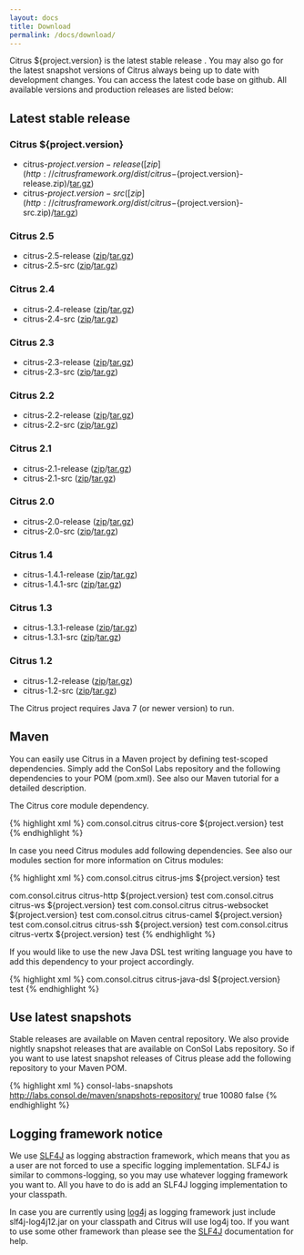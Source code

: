 ```yaml
---
layout: docs
title: Download
permalink: /docs/download/
---
```


Citrus ${project.version} is the latest stable release . You may also go for the latest snapshot versions of Citrus always being up 
to date with development changes. You can access the latest code base on github. All available versions and production 
releases are listed below:

## Latest stable release

### Citrus ${project.version}

- citrus-${project.version}-release ([zip](http://citrusframework.org/dist/citrus-${project.version}-release.zip)/[tar.gz](http://citrusframework.org/dist/citrus-${project.version}-release.tar.gz))
- citrus-${project.version}-src ([zip](http://citrusframework.org/dist/citrus-${project.version}-src.zip)/[tar.gz](http://citrusframework.org/dist/citrus-${project.version}-src.tar.gz))

### Citrus 2.5

- citrus-2.5-release ([zip](http://citrusframework.org/dist/citrus-2.5.2-release.zip)/[tar.gz](http://citrusframework.org/dist/citrus-2.5.2-release.tar.gz))
- citrus-2.5-src ([zip](http://citrusframework.org/dist/citrus-2.5.2-src.zip)/[tar.gz](http://citrusframework.org/dist/citrus-2.5.2-src.tar.gz))

### Citrus 2.4

- citrus-2.4-release ([zip](http://citrusframework.org/dist/citrus-2.4-release.zip)/[tar.gz](http://citrusframework.org/dist/citrus-2.4-release.tar.gz))
- citrus-2.4-src ([zip](http://citrusframework.org/dist/citrus-2.4-src.zip)/[tar.gz](http://citrusframework.org/dist/citrus-2.4-src.tar.gz))

### Citrus 2.3

- citrus-2.3-release ([zip](http://citrusframework.org/dist/citrus-2.3-release.zip)/[tar.gz](http://citrusframework.org/dist/citrus-2.3-release.tar.gz))
- citrus-2.3-src ([zip](http://citrusframework.org/dist/citrus-2.3-src.zip)/[tar.gz](http://citrusframework.org/dist/citrus-2.3-src.tar.gz))

### Citrus 2.2

- citrus-2.2-release ([zip](http://citrusframework.org/dist/citrus-2.2-release.zip)/[tar.gz](http://citrusframework.org/dist/citrus-2.2-release.tar.gz))
- citrus-2.2-src ([zip](http://citrusframework.org/dist/citrus-2.2-src.zip)/[tar.gz](http://citrusframework.org/dist/citrus-2.2-src.tar.gz))

### Citrus 2.1

- citrus-2.1-release ([zip](http://citrusframework.org/dist/citrus-2.1-release.zip)/[tar.gz](http://citrusframework.org/dist/citrus-2.1-release.tar.gz))
- citrus-2.1-src ([zip](http://citrusframework.org/dist/citrus-2.1-src.zip)/[tar.gz](http://citrusframework.org/dist/citrus-2.1-src.tar.gz))

### Citrus 2.0

- citrus-2.0-release ([zip](http://citrusframework.org/dist/citrus-2.0-release.zip)/[tar.gz](http://citrusframework.org/dist/citrus-2.0-release.tar.gz))
- citrus-2.0-src ([zip](http://citrusframework.org/dist/citrus-2.0-src.zip)/[tar.gz](http://citrusframework.org/dist/citrus-2.0-src.tar.gz))

### Citrus 1.4

- citrus-1.4.1-release ([zip](http://citrusframework.org/dist/citrus-1.4.1-release.zip)/[tar.gz](http://citrusframework.org/dist/citrus-1.4.1-release.tar.gz))
- citrus-1.4.1-src ([zip](http://citrusframework.org/dist/citrus-1.4.1-src.zip)/[tar.gz](http://citrusframework.org/dist/citrus-1.4.1-src.tar.gz))

### Citrus 1.3

- citrus-1.3.1-release ([zip](http://citrusframework.org/dist/citrus-1.3.1-release.zip)/[tar.gz](http://citrusframework.org/dist/citrus-1.3.1-release.tar.gz))
- citrus-1.3.1-src ([zip](http://citrusframework.org/dist/citrus-1.3.1-src.zip)/[tar.gz](http://citrusframework.org/dist/citrus-1.3.1-src.tar.gz))

### Citrus 1.2

- citrus-1.2-release ([zip](http://citrusframework.org/dist/citrus-1.2-release.zip)/[tar.gz](http://citrusframework.org/dist/citrus-1.2-release.tar.gz))
- citrus-1.2-src ([zip](http://citrusframework.org/dist/citrus-1.2-src.zip)/[tar.gz](http://citrusframework.org/dist/citrus-1.2-src.tar.gz))

The Citrus project requires Java 7 (or newer version) to run.

## Maven 

You can easily use Citrus in a Maven project by defining test-scoped dependencies. Simply add the ConSol Labs repository 
and the following dependencies to your POM (pom.xml). See also our Maven tutorial for a detailed description.

The Citrus core module dependency.

{% highlight xml %}
<dependency>
  <groupId>com.consol.citrus</groupId>
  <artifactId>citrus-core</artifactId>
  <version>${project.version}</version>
  <scope>test</scope>
</dependency>
{% endhighlight %}

In case you need Citrus modules add following dependencies. See also our modules section for more information on Citrus modules:

{% highlight xml %}
<dependency>
  <groupId>com.consol.citrus</groupId>
  <artifactId>citrus-jms</artifactId>
  <version>${project.version}</version>
  <scope>test</scope>
</dependency>

<dependency>
  <groupId>com.consol.citrus</groupId>
  <artifactId>citrus-http</artifactId>
  <version>${project.version}</version>
  <scope>test</scope>
</dependency>

<dependency>
  <groupId>com.consol.citrus</groupId>
  <artifactId>citrus-ws</artifactId>
  <version>${project.version}</version>
  <scope>test</scope>
</dependency>

<dependency>
  <groupId>com.consol.citrus</groupId>
  <artifactId>citrus-websocket</artifactId>
  <version>${project.version}</version>
  <scope>test</scope>
</dependency>

<dependency>
  <groupId>com.consol.citrus</groupId>
  <artifactId>citrus-camel</artifactId>
  <version>${project.version}</version>
  <scope>test</scope>
</dependency>

<dependency>
  <groupId>com.consol.citrus</groupId>
  <artifactId>citrus-ssh</artifactId>
  <version>${project.version}</version>
  <scope>test</scope>
</dependency>

<dependency>
  <groupId>com.consol.citrus</groupId>
  <artifactId>citrus-vertx</artifactId>
  <version>${project.version}</version>
  <scope>test</scope>
</dependency>
{% endhighlight %}

If you would like to use the new Java DSL test writing language you have to add this dependency to your project accordingly.

{% highlight xml %}
<dependency>
  <groupId>com.consol.citrus</groupId>
  <artifactId>citrus-java-dsl</artifactId>
  <version>${project.version}</version>
  <scope>test</scope>
</dependency>
{% endhighlight %}

## Use latest snapshots

Stable releases are available on Maven central repository. We also provide nightly snapshot releases that are available on
ConSol Labs repository. So if you want to use latest snapshot releases of Citrus please add the following repository to 
your Maven POM.

{% highlight xml %}
<repository>
  <id>consol-labs-snapshots</id>
  <url>http://labs.consol.de/maven/snapshots-repository/</url>
  <snapshots>
    <enabled>true</enabled>
    <updatePolicy>10080</updatePolicy>
  </snapshots>
  <releases>
    <enabled>false</enabled>
  </releases>
</repository>
{% endhighlight %}

## Logging framework notice

We use [SLF4J](http://www.slf4j.org/) as logging abstraction framework, which means that you as a user are not forced to use a specific logging 
implementation. SLF4J is similar to commons-logging, so you may use whatever logging framework you want to. All you have
to do is add an SLF4J logging implementation to your classpath.

In case you are currently using [log4j](http://logging.apache.org/log4j) as logging framework just include slf4j-log4j12.jar on your classpath and Citrus 
will use log4j too. If you want to use some other framework than please see the [SLF4J](http://www.slf4j.org/) documentation for help.